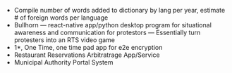 - Compile number of words added to dictionary by lang per year, estimate # of
  foreign words per language
- Bullhorn — react-native app/python desktop program for situational awareness
  and communication for protestors — Essentially turn protesters into an RTS
  video game
- 1*, One Time, one time pad app for e2e encryption 
- Restaurant Reservations Arbitratrage App/Service
- Municipal Authority Portal System
